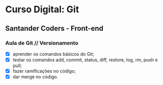 # Curso Digital: Git

## Santander Coders - Front-end

### Aula de Git // Versionamento

- [x] aprender os comandos básicos do Git;
- [x] testar os comandos add, commit, status, diff, restore, log, rm, push e pull;
- [x] fazer ramificações no código;
- [x] dar merge no código.
